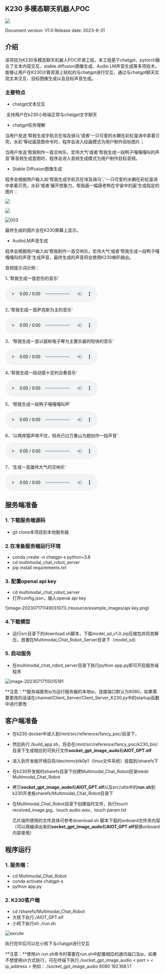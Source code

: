 ## K230 多模态聊天机器人POC

![](./resource/example_images/canaan-cover.png)

Document version: V1.0 Release date: 2023-8-31

## 介绍

该项目为K230多模态聊天机器人POC开源工程，本工程基于chatgpt、pytorch融合了文本内容交互、stable diffusion图像生成、Audio LM声音生成等多项技术。能够让用户在K230计算资源上轻松的与chatgpt进行交互，通过与chatgpt聊天实现文本交互、目标图像生成以及目标声音生成。

### 主要特点

* chatgpt文本交互

​		支持用户在k230小核端正常与chatgpt文字聊天

* chatgpt任务理解

​		当用户发送'帮我生成宇航员在埃及骑马'或者’一只可爱的水獭在彩虹漩涡中拿着贝壳，水彩‘等绘画意图命令时，程序会进入绘画模式为用户制作目标图片；

​		当用户发送’帮我制作一首交响乐，宏伟大气‘或者’帮我生成一段鸭子嘎嘎嘎叫的声音‘等音频生成意图时，程序会进入音频生成模式为用户制作目标音频。

* Stable Diffusion图像生成

​		程序会根据用户输入如'帮我生成宇航员在埃及骑马'、’一只可爱的水獭在彩虹漩涡中拿着贝壳，水彩‘或者‘展开想象力，帮我画一幅唐老鸭在宇宙中的画’生成指定的图片：

![](./resource/example_images/output1.jpeg)

![](./resource/example_images/output2.png)

![003](./resource/example_images/003.jpg)

最终生成的图片会在K230屏幕上显示。

* AudioLM声音生成

程序会根据用户输入如’帮我制作一首交响乐，宏伟大气‘或者’帮我生成一段鸭子嘎嘎嘎叫的声音‘生成声音，最终生成的声音将会使用K230喇叭输出。

音频提示词示例：

1、’帮我生成一首悲伤的音乐‘ 

<audio controls>   <source src="./resource/example_audios/悲伤.wav" type="audio/wav"> </audio>

2、’帮我生成一首萨克斯为主的音乐‘

<audio controls>   <source src="./resource/example_audios/萨克斯.wav" type="audio/wav"> </audio>

3、‘帮我生成一首以鼓和电子琴为主要乐器的轻快的音乐’

<audio controls>   <source src="./resource/example_audios/合奏.wav" type="audio/wav"> </audio>

4、’帮我生成一段动感十足的合奏音乐‘

<audio controls>   <source src="./resource/example_audios/鼓和电子琴.wav" type="audio/wav"> </audio>

5、‘帮我生成一段鸭子嘎嘎嘎叫声’

<audio controls>   <source src="./resource/example_audios/鸭子叫.wav" type="audio/wav"> </audio>

6、‘以两岸猿声啼不住，轻舟已过万重山为题创作一段声音’

<audio controls>   <source src="./resource/example_audios/两岸猿声啼不住.wav" type="audio/wav"> </audio>

7、‘生成一首雄伟大气的交响乐’

<audio controls>   <source src="./resource/example_audios/弦乐.wav" type="audio/wav"> </audio>

## 服务端准备

### 1. 下载服务端源码

- git clone本项目到本地服务器

### 2.在准备服务端运行环境

* conda create -n chatgpt-s python=3.8
* cd multimodal_chat_robot_server
* pip install requirements.txt

### 3. 配置openai api key

* cd  multimodal_chat_robot_server
* 打开config.json，输入openai api key

![image-20230717114903107](./resource/example_images/api key.png)

### 4.下载模型

* 运行src目录下的download.sh脚本，下载model_sd_v1.0.zip压缩包并将其解压，放置在Multimodal_Chat_Robot_Server目录下（model_sd）

### 5. 启动服务

* 在multimodal_chat_robot_server目录下执行python app.py即可开启服务端程序

![image-20230717115015191](./resource/example_images/excute.png)

**注意：**服务端服务ip为运行服务器的本地ip，连接端口默认为8080，如果需要更改的话请在channel/Client_Server/Client_Server_K230.py中的startup函数中进行更改

## 客户端准备

* 在k230 docker中进入到/mnt/src/reference/fancy_poc/目录下，

* 然后执行./build_app.sh，将会在/mnt/src/reference/fancy_poc/k230_bin/目录下生成相应的可执行文件**socket_gpt_image_audo**和**AIOT_GPT.elf**

* 进入到开发板环境后将/dev/mmcblk0p1（linux文件系统）挂载到/sharefs下

* 在k230开发板的sharefs目录下创建Multimodal_Chat_Robot目录mkdir Multimodal_Chat_Robot

* 拷贝**socket_gpt_image_audo**和**AIOT_GPT.elf**以及src/utils中的**run.sh**到k230开发板sharefs/Multimodal_Chat_Robot目录下

* 在Multimodal_Chat_Robot目录下创建临时文件，执行touch received_image.jpg、touch audio.wav、touch param.txt

  芯片端所使用的文件具体可参考download.sh 脚本下载的onboard文件夹内容（可以用编译出来的**socket_gpt_image_audo**和**AIOT_GPT.elf**替换onboard内容使用）

## 程序运行

### 1. 服务端：

* cd Multimodal_Chat_Robot
* conda activate chatgpt-s
* python app.py

### 2. K230客户端

* cd /sharefs/Multimodal_Chat_Robot
* 大核下执行./AIOT_GPT.elf
* 小核下执行sh ./run.sh

![excute](./resource/example_images/excute.gif)

执行完毕后可以在小核下与chatgpt进行交互

**注意：**使用sh run.sh命令时需要在run.sh中配置相应的通讯端口及ip，如果不想使用sh方式执行，可在终端下执行./socket_gpt_image_audio < port > < ip_address > 例如：./socket_gpt_image_audio 8080 192.168.1.1

